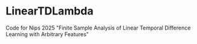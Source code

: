 # LinearTDLambda
Code for Nips 2025 "Finite Sample Analysis of Linear Temporal Difference Learning with Arbitrary Features"
